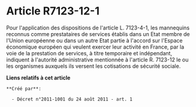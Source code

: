 # Article R7123-12-1

Pour l'application des dispositions de l'article L. 7123-4-1, les mannequins reconnus comme prestataires de services établis
dans un Etat membre de l'Union européenne ou dans un autre Etat partie à l'accord sur l'Espace économique européen qui
veulent exercer leur activité en France, par la voie de la prestation de services, à titre temporaire et indépendant,
indiquent à l'autorité administrative mentionnée à l'article R. 7123-12 le ou les organismes auxquels ils versent les
cotisations de sécurité sociale.

**Liens relatifs à cet article**

	**Créé par**:

	  - Décret n°2011-1001 du 24 août 2011 - art. 1
